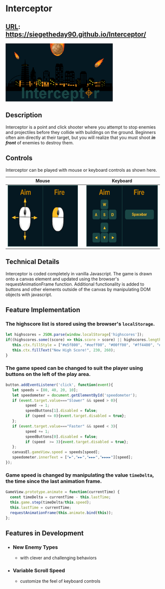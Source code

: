 # Interceptor
## [URL](https://siegetheday90.github.io/Interceptor/): https://siegetheday90.github.io/Interceptor/

<img src="https://raw.githubusercontent.com/SiegeTheDay90/Interceptor/main/images/logo.png" width = "350px">

## Description
Interceptor is a point and click shooter where you attempt to stop enemies and projectiles before they collide with buildings on the ground. Beginners often aim directly at their target, but you will realize that you must shoot ***in front*** of enemies to destroy them.

## Controls
Interceptor can be played with mouse or keyboard controls as shown here.

|Mouse| |Keyboard|
|-|-|-|
|<img src="https://raw.githubusercontent.com/SiegeTheDay90/Interceptor/main/images/mousecontrols.png" height="200">| |<img src="https://raw.githubusercontent.com/SiegeTheDay90/Interceptor/main/images/keyboardcontrols.png" height ="200">|

## Technical Details
Interceptor is coded completely in vanilla Javascript. The game is drawn onto a canvas element and updated using the browser's requestAnimationFrame function. Additional functionality is added to buttons and other elements outside of the canvas by manipulating DOM objects with javascript.

## Feature Implementation
### The highscore list is stored using the browser's `localStorage`.
```javascript     
let highscores = JSON.parse(window.localStorage['highscores']);
if((highscores.some((score) => this.score > score) || highscores.length<5) && this.score > 0){
   this.ctx.fillStyle = ["#e5f800", "#eeff00", "#00ff00", "#ff4400", "#e39600"][Math.floor(Math.random()*5)];
   this.ctx.fillText("New High Score!", 230, 260);
}
```
### The game speed can be changed to suit the player using buttons on the left of the play area.
```javascript
button.addEventListener('click', function(event){
   let speeds = [80, 40, 20, 10];
   let speedometer = document.getElementById('speedometer');
   if (event.target.value==="Slower" && speed > 0){
         speed -= 1;
         speedButtons[1].disabled = false;
         if (speed <= 0){event.target.disabled = true};
   };
   if (event.target.value==="Faster" && speed < 3){
         speed += 1;
         speedButtons[0].disabled = false;
         if (speed  >= 3){event.target.disabled = true};
   };
   canvasEl.gameView.speed = speeds[speed];
   speedometer.innerText = ["►","►►","►►►","►►►►"][speed];
});
```

### Game speed is changed by manipulating the value `timeDelta`, the time since the last animation frame.
```javascript
GameView.prototype.animate = function(currentTime) {
  const timeDelta = currentTime - this.lastTime;
  this.game.step(timeDelta/this.speed);
  this.lastTime = currentTime;
  requestAnimationFrame(this.animate.bind(this));
};
```

## Features in Development
* ### New Enemy Types
  * with clever and challenging behaviors
* ### Variable Scroll Speed
  * customize the feel of keyboard controls
